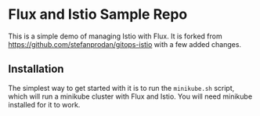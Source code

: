 # Flux and Istio Sample Repo

This is a simple demo of managing Istio with Flux. It is forked from
https://github.com/stefanprodan/gitops-istio with a few added changes.

## Installation

The simplest way to get started with it is to run the `minikube.sh` script, which will run a
minikube cluster with Flux and Istio. You will need minikube installed for it to work.
